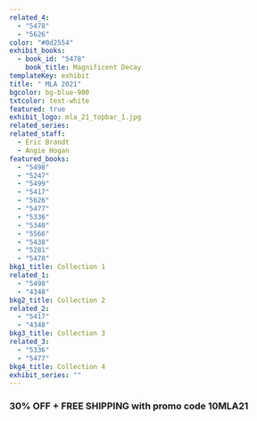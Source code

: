 ```yaml
---
related_4:
  - "5478"
  - "5626"
color: "#0d2554"
exhibit_books:
  - book_id: "5478"
    book_title: Magnificent Decay
templateKey: exhibit
title: " MLA 2021"
bgcolor: bg-blue-900
txtcolor: text-white
featured: true
exhibit_logo: mla_21_topbar_1.jpg
related_series:
related_staff:
  - Eric Brandt
  - Angie Hogan
featured_books:
  - "5498"
  - "5247"
  - "5499"
  - "5417"
  - "5626"
  - "5477"
  - "5336"
  - "5340"
  - "5566"
  - "5438"
  - "5281"
  - "5478"
bkg1_title: Collection 1
related_1:
  - "5498"
  - "4348"
bkg2_title: Collection 2
related_2:
  - "5417"
  - "4348"
bkg3_title: Collection 3
related_3:
  - "5336"
  - "5477"
bkg4_title: Collection 4
exhibit_series: ""
---
```

### 30% OFF + FREE SHIPPING with promo code 10MLA21